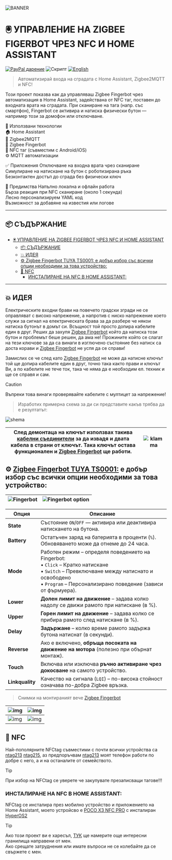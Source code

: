 ![BANNER](/img/banner_HASS-Fingerbot-NFC-Door.png)
# 🖲️ УПРАВЛЕНИЕ НА ZIGBEE FIGERBOT ЧРЕЗ NFC И HOME ASSISTANT
[![PayPal дарение](https://img.shields.io/badge/PayPal-Дари-синьо?logo=paypal)](https://www.paypal.com/donate/?hosted_button_id=AAWFZVF2XCP5A)
![Скрипт](https://img.shields.io/badge/logo-yaml-green?logo=yaml)
[![English](https://img.shields.io/badge/ENGLICH-language-green?logo=translate&labelColor=gray&style=flat-square&link=https://example.com/en)](README.md)

> Автоматизирай входа на сградата с Home Assistant, Zigbee2MQTT и NFC!

Този проект показва как да управляваш Zigbee Fingerbot чрез автоматизация в Home Assistant, задействана от NFC таг, поставен до входната врата на сградата. При сканиране на тага (напр. със смартфон), Fingerbot се активира и натиска физически бутон — например този за домофон или отключване.

🔧 Използвани технологии<br>
🏠 Home Assistant<br>
📶 Zigbee2MQTT<br>
🤖 Zigbee Fingerbot<br>
📱 NFC таг (съвместим с Android/iOS)<br>
⚙️ MQTT автоматизации

✅ Приложения
Отключване на входна врата чрез сканиране<br>
Симулиране на натискане на бутон с роботизирана ръка<br>
Безконтактен достъп до сграда без физически ключ<br>

🚀 Предимства
Напълно локална и офлайн работа<br>
Бърза реакция при NFC сканиране (около 1 секунда)<br>
Лесно персонализируем YAML код<br>
Възможност за добавяне на известия или логове

---

## 📦 СЪДЪРЖАНИЕ

- [🖲️ УПРАВЛЕНИЕ НА ZIGBEE FIGERBOT ЧРЕЗ NFC И HOME ASSISTANT](#️-управление-на-zigbee-figerbot-чрез-nfc-и-home-assistant)
	- [📦 СЪДЪРЖАНИЕ](#-съдържание)
	- [💥 ИДЕЯ](#-идея)
	- [⚙️ Zigbee Fingerbot TUYA TS0001: е добър избор със всички опции необходими за това устройство:](#️-zigbee-fingerbot-tuya-ts0001-е-добър-избор-със-всички-опции-необходими-за-това-устройство)
	- [💫 NFC](#-nfc)
		- [ИНСТАЛИРАНЕ НА NFC В HOME ASSISTANT:](#инсталиране-на-nfc-в-home-assistant)

---

## 💥 ИДЕЯ
Електрическите входни брави на повечето градски згради не се оправляват с високо напрежение, а напротив с ниско напрежение което служи за сигнал на електрическата брава за да разбере че някои натиска бутонът в домът си. Всъщност той просто допира кабелите един в друг. Реших да захупя [Zigbee Fingerbot]([figerbot]) който да натиска този бутон и проблемът беше решен, да ама не! Прожините който се слагат на тези ключове за да са винаги в изглючено състояние без натиск са доста корави и [Zigbee Fingerbot]([figerbot]) не успя да се справи!
<br>

Замислих се че след като [Zigbee Fingerbot]([figerbot]) не може да натисне ключът той ще допира кабелите един в друг, точно така както прави и ключът Ви, а по кабелите не тече ток, така че няма да е необходим ел. техник и ще се справя и сам.<br>

> [!CAUTION]
> Въпреки това винаги проверявайте кабелите с мултицет за напрежение!

> Изработих примерна схема за ди си представите какъв трябва да е резултатът:

![shema](/img/shema_HASS-Fingerbot-HFC-Door.png)

| След демонтаца на ключът използвах такива [кабелни съединители]([[klamma]]) за да извадя и двата кабела в страни от ключът. Така ключът остава функционален и [Zigbee Fingerbot]([figerbot]) ще работи. | ![klamma](/img/klamma.png)  |
|-----|-----|

## ⚙️ [Zigbee Fingerbot TUYA TS0001:]([figerbot]) е добър избор със всички опции необходими за това устройство:

|![Fingerbot](/img/Fingerbot.png)|![Fingerbot option](/img/Fingerbot_option.png)|
|-----|-----|


| **Опция** | **Описание** |
| ----- | ---- |
| **State** | Състояние `ON`/`OFF` — активира или деактивира натискането на бутона.|
| **Battery** | Остатъчен заряд на батерията в проценти (`%`). Обновяването може да отнеме до 24 часа. |
| **Mode** | Работен режим – определя поведението на Fingerbot:<br>• `Click` – Кратко натискане<br>• `Switch` – Превключване между натиснато и освободено<br>• `Program` – Персонализирано поведение (зависи от фърмуера). |
| **Lower** | **Долен лимит на движение** – задава колко надолу се движи рамото при натискане (в %). |
| **Upper** | **Горен лимит на движение** – задава колко се прибира рамото след натискане (в %). |
| **Delay** | **Задържане** – колко време рамото задържа бутона натиснат (в секунди). |
| **Reverse** | Ако е включено, **обръща посоката на движение на мотора** (полезно при обърнат монтаж). |
| **Touch** | Включва или изключва **ръчно активиране чрез докосване** на самото устройство. |
| **Linkquality** | Качество на сигнала (`LQI`) – по-висока стойност означава по-добра Zigbee връзка.|

> Снимки на монтираният вече [Zigbee Fingerbot]([figerbot])
> 
|![img](/img/photo001.jpg)|![img](/img/photo002.jpg)|
|----|----|
|![img](/img/photo003.jpg)|![img](/img/phofo004.jpg)|


## 💫 NFC
Най-пополярните NFCtag съвместими с почти всички устройства са [ntag213]([NFCtag1]) [ntag215]([NFCtag2]), аз предпоръчвам [ntag213]([NFCtag1]) моят телефон работи по добре с него, а и на останалите от семейството.

> [!TIP]
> При избор на NFCtag се уверете че закупувате презаписващи тагове!!!

### ИНСТАЛИРАНЕ НА NFC В HOME ASSISTANT:
NFCtag се инсталира през мобилно устройство и приложението на Home Assistant, моето устройсво е [POCO X3 NFC PRO]([poco]) с инсталиран [HyperOS2]([hyperos])



> [!TIP]
> Ако този проект ви е харесъл, [ТУК](https://github.com/Bacard1?tab=repositories) ще намерите още интересни гранилища направени от мен.<br>
> Ако срещате затруднения или имате въпроси не се колебайте да се свържете с мен.

[hyperos]: https://www.mi.com/de/product/poco-x3-pro?srsltid=AfmBOoqKmKAtF-_P0cmo5_mUh5KyV_rqULEeFMbqT99BiuWWyo8BDJRW
[poco]: https://www.mi.com/de/product/poco-x3-pro?srsltid=AfmBOoqKmKAtF-_P0cmo5_mUh5KyV_rqULEeFMbqT99BiuWWyo8BDJRW
[klamma]: https://de.aliexpress.com/item/1005005805414976.html?spm=a2g0o.order_list.order_list_main.212.21c85c5f8qzzfj&gatewayAdapt=glo2deu
[figerbot]: https://de.aliexpress.com/item/1005008341830865.html?spm=a2g0o.order_list.order_list_main.363.21c85c5f8qzzfj&gatewayAdapt=glo2deu
[NFCtag1]: https://de.aliexpress.com/item/1005007613908773.html?spm=a2g0o.order_list.order_list_main.394.21c85c5f8qzzfj&gatewayAdapt=glo2deu
[NFCtag2]: https://de.aliexpress.com/item/1005006332360160.html?spm=a2g0o.order_list.order_list_main.217.21c85c5f8qzzfj&gatewayAdapt=glo2deu